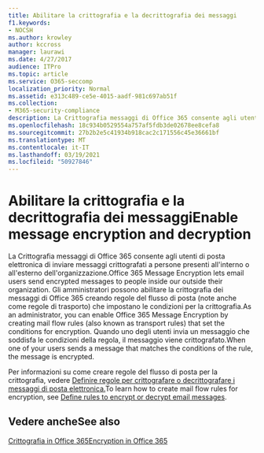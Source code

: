 ```yaml
---
title: Abilitare la crittografia e la decrittografia dei messaggi
f1.keywords:
- NOCSH
ms.author: krowley
author: kccross
manager: laurawi
ms.date: 4/27/2017
audience: ITPro
ms.topic: article
ms.service: O365-seccomp
localization_priority: Normal
ms.assetid: e313c489-ce5e-4015-aadf-981c697ab51f
ms.collection:
- M365-security-compliance
description: La Crittografia messaggi di Office 365 consente agli utenti di posta elettronica di inviare messaggi crittografati a persone presenti all'interno o all'esterno dell'organizzazione. Gli amministratori possono abilitare la crittografia dei messaggi di Office 365 creando regole del flusso di posta (note anche come regole di trasporto) che impostano le condizioni per la crittografia.
ms.openlocfilehash: 18c934b0529554a757af5fdb3de02678ee8cefa8
ms.sourcegitcommit: 27b2b2e5c41934b918cac2c171556c45e36661bf
ms.translationtype: MT
ms.contentlocale: it-IT
ms.lasthandoff: 03/19/2021
ms.locfileid: "50927846"
---
```

# <a name="enable-message-encryption-and-decryption"></a><span data-ttu-id="b3013-104">Abilitare la crittografia e la decrittografia dei messaggi</span><span class="sxs-lookup"><span data-stu-id="b3013-104">Enable message encryption and decryption</span></span>

<span data-ttu-id="b3013-105">La Crittografia messaggi di Office 365 consente agli utenti di posta elettronica di inviare messaggi crittografati a persone presenti all'interno o all'esterno dell'organizzazione.</span><span class="sxs-lookup"><span data-stu-id="b3013-105">Office 365 Message Encryption lets email users send encrypted messages to people inside our outside their organization.</span></span> <span data-ttu-id="b3013-106">Gli amministratori possono abilitare la crittografia dei messaggi di Office 365 creando regole del flusso di posta (note anche come regole di trasporto) che impostano le condizioni per la crittografia.</span><span class="sxs-lookup"><span data-stu-id="b3013-106">As an administrator, you can enable Office 365 Message Encryption by creating mail flow rules (also known as transport rules) that set the conditions for encryption.</span></span> <span data-ttu-id="b3013-107">Quando uno degli utenti invia un messaggio che soddisfa le condizioni della regola, il messaggio viene crittografato.</span><span class="sxs-lookup"><span data-stu-id="b3013-107">When one of your users sends a message that matches the conditions of the rule, the message is encrypted.</span></span>
  
<span data-ttu-id="b3013-108">Per informazioni su come creare regole del flusso di posta per la crittografia, vedere [Definire regole per crittografare o decrittografare i messaggi di posta elettronica.](./define-mail-flow-rules-to-encrypt-email.md)</span><span class="sxs-lookup"><span data-stu-id="b3013-108">To learn how to create mail flow rules for encryption, see [Define rules to encrypt or decrypt email messages](./define-mail-flow-rules-to-encrypt-email.md).</span></span>
  
## <a name="see-also"></a><span data-ttu-id="b3013-109">Vedere anche</span><span class="sxs-lookup"><span data-stu-id="b3013-109">See also</span></span>

[<span data-ttu-id="b3013-110">Crittografia in Office 365</span><span class="sxs-lookup"><span data-stu-id="b3013-110">Encryption in Office 365</span></span>](./encryption.md)